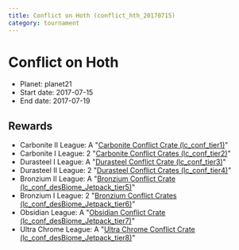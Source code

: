 ```yaml
---
title: Conflict on Hoth (conflict_hth_20170715)
category: tournament
---
```

# Conflict on Hoth

  * Planet: planet21
  * Start date: 2017-07-15
  * End date: 2017-07-19

## Rewards

  * Carbonite II League: A "[Carbonite Conflict Crate (lc_conf_tier1)](lc_conf_tier1.html)"
  * Carbonite I League: 2 "[Carbonite Conflict Crates (lc_conf_tier2)](lc_conf_tier2.html)"
  * Durasteel I League: A "[Durasteel Conflict Crate (lc_conf_tier3)](lc_conf_tier3.html)"
  * Durasteel II League: 2 "[Durasteel Conflict Crates (lc_conf_tier4)](lc_conf_tier4.html)"
  * Bronzium II League: A "[Bronzium Conflict Crate (lc_conf_desBiome_Jetpack_tier5)](lc_conf_desBiome_Jetpack_tier5.html)"
  * Bronzium I League: 2 "[Bronzium Conflict Crates (lc_conf_desBiome_Jetpack_tier6)](lc_conf_desBiome_Jetpack_tier6.html)"
  * Obsidian League: A "[Obsidian Conflict Crate (lc_conf_desBiome_Jetpack_tier7)](lc_conf_desBiome_Jetpack_tier7.html)"
  * Ultra Chrome League: A "[Ultra Chrome Conflict Crate (lc_conf_desBiome_Jetpack_tier8)](lc_conf_desBiome_Jetpack_tier8.html)"
